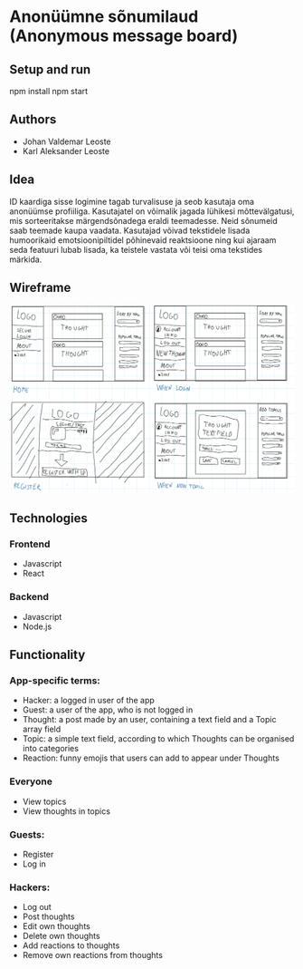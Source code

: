 # Anonüümne sõnumilaud (Anonymous message board)

## Setup and run
npm install
npm start

## Authors
- Johan Valdemar Leoste
- Karl Aleksander Leoste

## Idea

ID kaardiga sisse logimine tagab turvalisuse ja seob kasutaja oma anonüümse profiiliga. Kasutajatel on võimalik jagada lühikesi mõttevälgatusi, mis sorteeritakse märgendsõnadega eraldi teemadesse. Neid sõnumeid saab teemade kaupa vaadata. Kasutajad võivad tekstidele lisada humoorikaid emotsioonipiltidel põhinevaid reaktsioone ning kui ajaraam seda featuuri lubab lisada, ka teistele vastata või teisi oma tekstides märkida.

## Wireframe

![Wireframe](https://github.com/rakenduste-programmeerimine-2021/anonyymne-sonumilaud/blob/main/wireframes/wireframe01.png)

## Technologies
### Frontend
- Javascript
- React
### Backend
- Javascript
- Node.js

## Functionality

### App-specific terms:
- Hacker: a logged in user of the app
- Guest: a user of the app, who is not logged in
- Thought: a post made by an user, containing a text field and a Topic array field
- Topic: a simple text field, according to which Thoughts can be organised into categories
- Reaction: funny emojis that users can add to appear under Thoughts
### Everyone
- View topics
- View thoughts in topics
### Guests:
- Register
- Log in
### Hackers:
- Log out
- Post thoughts
- Edit own thoughts
- Delete own thoughts
- Add reactions to thoughts
- Remove own reactions from thoughts